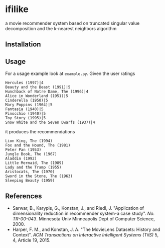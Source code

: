 # ifilike
a movie recommender system based on truncated singular value decomposition and the k-nearest neighbors algorithm

## Installation


## Usage
For a usage example look at `example.py`. Given the user ratings

~~~~
Hercules (1997)|4
Beauty and the Beast (1991)|5
Hunchback of Notre Dame, The (1996)|4
Alice in Wonderland (1951)|5
Cinderella (1950)|5
Mary Poppins (1964)|5
Fantasia (1940)|5
Pinocchio (1940)|5
Toy Story (1995)|5
Snow White and the Seven Dwarfs (1937)|4
~~~~

it produces the recommendations

~~~~
Lion King, The (1994)
Fox and the Hound, The (1981)
Peter Pan (1953)
Jungle Book, The (1967)
Aladdin (1992)
Little Mermaid, The (1989)
Lady and the Tramp (1955)
Aristocats, The (1970)
Sword in the Stone, The (1963)
Sleeping Beauty (1959)
~~~~

## References
- Sarwar, B., Karypis, G., Konstan, J., and Riedl, J. "Application of dimensionality reduction in recommender system-a case study". *No. TR-00-043*. Minnesota Univ Minneapolis Dept of Computer Science, 2000.
- Harper, F. M., and Konstan, J. A. "The MovieLens Datasets: History and Context". *ACM Transactions on Interactive Intelligent Systems (TiiS)* 5, 4, Article 19, 2015.
